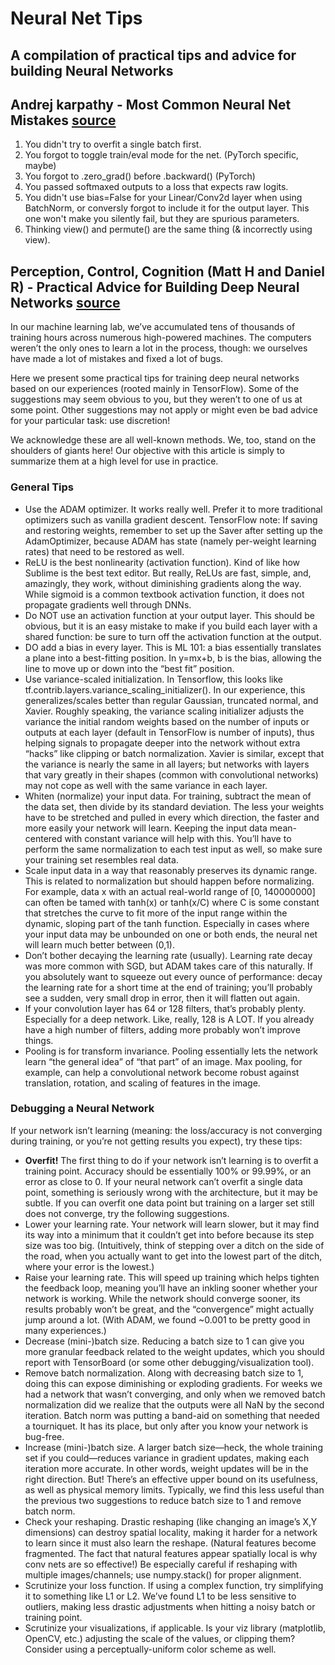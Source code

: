 # Neural Net Tips
## A compilation of practical tips and advice for building Neural Networks

## Andrej karpathy - Most Common Neural Net Mistakes [source](https://twitter.com/karpathy/status/1013244313327681536)
1. You didn't try to overfit a single batch first.
2. You forgot to toggle train/eval mode for the net. (PyTorch specific, maybe)
3. You forgot to .zero_grad() before .backward() (PyTorch)
4. You passed softmaxed outputs to a loss that expects raw logits.
5. You didn't use bias=False for your Linear/Conv2d layer when using BatchNorm, or conversly forgot to include it for the output layer. This one won't make you silently fail, but they are spurious parameters.
6. Thinking view() and permute() are the same thing (& incorrectly using view).


## Perception, Control, Cognition (Matt H and Daniel R) - Practical Advice for Building Deep Neural Networks [source](https://pcc.cs.byu.edu/2017/10/02/practical-advice-for-building-deep-neural-networks/amp/?__twitter_impression=true)

In our machine learning lab, we’ve accumulated tens of thousands of training hours across numerous high-powered machines. The computers weren’t the only ones to learn a lot in the process, though: we ourselves have made a lot of mistakes and fixed a lot of bugs.

Here we present some practical tips for training deep neural networks based on our experiences (rooted mainly in TensorFlow). Some of the suggestions may seem obvious to you, but they weren’t to one of us at some point. Other suggestions may not apply or might even be bad advice for your particular task: use discretion!

We acknowledge these are all well-known methods. We, too, stand on the shoulders of giants here! Our objective with this article is simply to summarize them at a high level for use in practice.

### General Tips
- Use the ADAM optimizer. It works really well. Prefer it to more traditional optimizers such as vanilla gradient descent. TensorFlow note: If saving and restoring weights, remember to set up the Saver after setting up the AdamOptimizer, because ADAM has state (namely per-weight learning rates) that need to be restored as well.
- ReLU is the best nonlinearity (activation function). Kind of like how Sublime is the best text editor. But really, ReLUs are fast, simple, and, amazingly, they work, without diminishing gradients along the way. While sigmoid is a common textbook activation function, it does not propagate gradients well through DNNs.
- Do NOT use an activation function at your output layer. This should be obvious, but it is an easy mistake to make if you build each layer with a shared function: be sure to turn off the activation function at the output.
- DO add a bias in every layer. This is ML 101: a bias essentially translates a plane into a best-fitting position. In y=mx+b, b is the bias, allowing the line to move up or down into the “best fit” position.
- Use variance-scaled initialization. In Tensorflow, this looks like tf.contrib.layers.variance_scaling_initializer(). In our experience, this generalizes/scales better than regular Gaussian, truncated normal, and Xavier. Roughly speaking, the variance scaling initializer adjusts the variance the initial random weights based on the number of inputs or outputs at each layer (default in TensorFlow is number of inputs), thus helping signals to propagate deeper into the network without extra “hacks” like clipping or batch normalization. Xavier is similar, except that the variance is nearly the same in all layers; but networks with layers that vary greatly in their shapes (common with convolutional networks) may not cope as well with the same variance in each layer.
- Whiten (normalize) your input data. For training, subtract the mean of the data set, then divide by its standard deviation. The less your weights have to be stretched and pulled in every which direction, the faster and more easily your network will learn. Keeping the input data mean-centered with constant variance will help with this. You’ll have to perform the same normalization to each test input as well, so make sure your training set resembles real data.
- Scale input data in a way that reasonably preserves its dynamic range. This is related to normalization but should happen before normalizing. For example, data x with an actual real-world range of [0, 140000000] can often be tamed with tanh(x) or tanh(x/C) where C is some constant that stretches the curve to fit more of the input range within the dynamic, sloping part of the tanh function. Especially in cases where your input data may be unbounded on one or both ends, the neural net will learn much better between (0,1).
- Don’t bother decaying the learning rate (usually). Learning rate decay was more common with SGD, but ADAM takes care of this naturally. If you absolutely want to squeeze out every ounce of performance: decay the learning rate for a short time at the end of training; you’ll probably see a sudden, very small drop in error, then it will flatten out again.
- If your convolution layer has 64 or 128 filters, that’s probably plenty. Especially for a deep network. Like, really, 128 is A LOT. If you already have a high number of filters, adding more probably won’t improve things.
- Pooling is for transform invariance. Pooling essentially lets the network learn “the general idea” of “that part” of an image. Max pooling, for example, can help a convolutional network become robust against translation, rotation, and scaling of features in the image.

### Debugging a Neural Network
If your network isn’t learning (meaning: the loss/accuracy is not converging during training, or you’re not getting results you expect), try these tips:

- __Overfit!__ The first thing to do if your network isn’t learning is to overfit a training point. Accuracy should be essentially 100% or 99.99%, or an error as close to 0. If your neural network can’t overfit a single data point, something is seriously wrong with the architecture, but it may be subtle. If you can overfit one data point but training on a larger set still does not converge, try the following suggestions.
- Lower your learning rate. Your network will learn slower, but it may find its way into a minimum that it couldn’t get into before because its step size was too big. (Intuitively, think of stepping over a ditch on the side of the road, when you actually want to get into the lowest part of the ditch, where your error is the lowest.)
- Raise your learning rate. This will speed up training which helps tighten the feedback loop, meaning you’ll have an inkling sooner whether your network is working. While the network should converge sooner, its results probably won’t be great, and the “convergence” might actually jump around a lot. (With ADAM, we found ~0.001 to be pretty good in many experiences.)
- Decrease (mini-)batch size. Reducing a batch size to 1 can give you more granular feedback related to the weight updates, which you should report with TensorBoard (or some other debugging/visualization tool).
- Remove batch normalization. Along with decreasing batch size to 1, doing this can expose diminishing or exploding gradients. For weeks we had a network that wasn’t converging, and only when we removed batch normalization did we realize that the outputs were all NaN by the second iteration. Batch norm was putting a band-aid on something that needed a tourniquet. It has its place, but only after you know your network is bug-free.
- Increase (mini-)batch size. A larger batch size—heck, the whole training set if you could—reduces variance in gradient updates, making each iteration more accurate. In other words, weight updates will be in the right direction. But! There’s an effective upper bound on its usefulness, as well as physical memory limits. Typically, we find this less useful than the previous two suggestions to reduce batch size to 1 and remove batch norm.
- Check your reshaping. Drastic reshaping (like changing an image’s X,Y dimensions) can destroy spatial locality, making it harder for a network to learn since it must also learn the reshape. (Natural features become fragmented. The fact that natural features appear spatially local is why conv nets are so effective!) Be especially careful if reshaping with multiple images/channels; use numpy.stack() for proper alignment.
- Scrutinize your loss function. If using a complex function, try simplifying it to something like L1 or L2. We’ve found L1 to be less sensitive to outliers, making less drastic adjustments when hitting a noisy batch or training point.
- Scrutinize your visualizations, if applicable. Is your viz library (matplotlib, OpenCV, etc.) adjusting the scale of the values, or clipping them? Consider using a perceptually-uniform color scheme as well.
